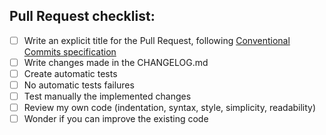 ## Pull Request checklist:

- [ ] Write an explicit title for the Pull Request, following [Conventional Commits specification](https://www.conventionalcommits.org)
- [ ] Write changes made in the CHANGELOG.md
- [ ] Create automatic tests
- [ ] No automatic tests failures
- [ ] Test manually the implemented changes
- [ ] Review my own code (indentation, syntax, style, simplicity, readability)
- [ ] Wonder if you can improve the existing code
